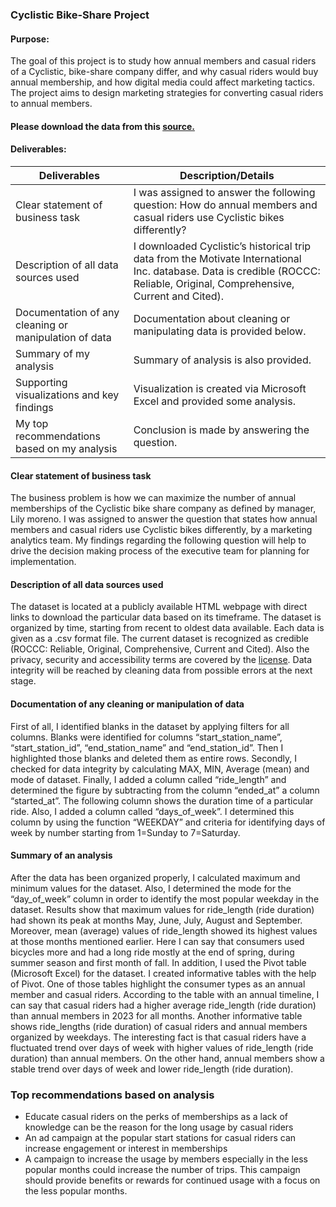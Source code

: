 ### Cyclistic Bike-Share Project

#### Purpose:
The goal of this project is to study how annual members and casual riders of a Cyclistic, bike-share company differ, and why casual riders would buy annual membership, and how digital media could affect marketing tactics. The project aims to design marketing strategies for converting casual riders to annual members.

#### Please download the data from this [source.](https://divvy-tripdata.s3.amazonaws.com/index.html)

#### Deliverables:

  | Deliverables                                           | Description/Details         |
  |--------------------------------------------------------|---------------------------- |
  | Clear statement of business task                       | I was assigned to answer the following question: How do annual members and casual riders use Cyclistic bikes differently?|
  | Description of all data sources used                   | I downloaded Cyclistic’s historical trip data from the Motivate International Inc. database. Data is credible (ROCCC: Reliable, Original, Comprehensive, Current and Cited).| 
  | Documentation of any cleaning or manipulation of data  | Documentation about cleaning or manipulating data is provided below.|
  | Summary of my analysis                                 | Summary of analysis is also provided.|
  | Supporting visualizations and key findings             | Visualization is created via Microsoft Excel and provided some analysis.|
  | My top recommendations based on my analysis            | Conclusion is made by answering the question.|

#### Clear statement of business task
The business problem is how we can maximize the number of annual memberships of the Cyclistic bike share company as defined by manager, Lily moreno. I was assigned to answer the question that states how annual members and casual riders use Cyclistic bikes differently, by a marketing analytics team. My findings regarding the following question will help to drive the decision making process of the executive team for planning for implementation. 

#### Description of all data sources used
The dataset is located at a publicly available HTML webpage with direct links to download the particular data based on its timeframe. The dataset is organized by time, starting from recent to oldest data available. Each data is given as a .csv format file. The current dataset is recognized as credible (ROCCC: Reliable, Original, Comprehensive, Current and Cited). Also the privacy, security and accessibility terms are covered by the [license](https://divvybikes.com/data-license-agreement).  Data integrity will be reached by cleaning data from possible errors at the next stage.

#### Documentation of any cleaning or manipulation of data
First of all, I identified blanks in the dataset by applying filters for all columns. Blanks were identified for columns “start_station_name”, “start_station_id”, “end_station_name” and “end_station_id”. Then I highlighted those blanks and deleted them as entire rows. Secondly, I checked for data integrity by calculating MAX, MIN, Average (mean) and mode of dataset. Finally, I added a column called “ride_length” and determined the figure by subtracting from the column “ended_at” a column “started_at”. The following column shows the duration time of a particular ride. Also, I added a column called “days_of_week”. I determined this column by using the function “WEEKDAY” and criteria for identifying days of week by number starting from 1=Sunday to 7=Saturday.

#### Summary of an analysis
After the data has been organized properly, I calculated maximum and minimum values for the dataset. Also, I determined the mode for the “day_of_week” column in order to identify the most popular weekday in the dataset. Results show that maximum values for ride_length (ride duration) had shown its peak at months May, June, July,  August and September. Moreover, mean (average) values of ride_length showed its highest values at those months mentioned earlier. Here I can say that consumers used bicycles more and had a long ride mostly at the end of spring, during summer season and first month of fall.
In addition, I used the Pivot table (Microsoft Excel) for the dataset. I created informative tables with the help of Pivot. One of those tables highlight the consumer types as an annual member and casual riders. According to the table with an annual timeline, I can say that casual riders had a higher average ride_length (ride duration) than annual members in 2023 for all months. Another informative table shows ride_lengths (ride duration) of casual riders and annual members organized by weekdays. The interesting fact is that casual riders have a fluctuated trend over days of week with higher values of ride_length (ride duration) than annual members. On the other hand, annual members show a stable trend over days of week and lower ride_length (ride duration).

### Top recommendations based on analysis
- Educate casual riders on the perks of memberships as a lack of knowledge can be the reason for the long usage by casual riders
- An ad campaign at the popular start stations for casual riders can increase engagement or interest in memberships
- A campaign to increase the usage by members especially in the less popular months could increase the number of trips. This campaign should provide benefits or rewards for continued usage with a focus on the less popular months.

